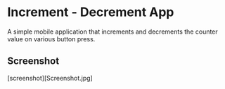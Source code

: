 # Increment - Decrement App
A simple mobile application that increments and decrements the counter value on various button press.

## Screenshot
[screenshot][Screenshot.jpg]
